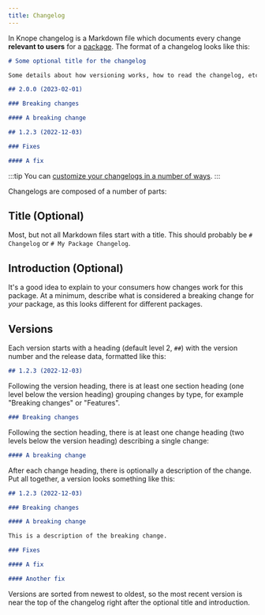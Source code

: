 ```yaml
---
title: Changelog
---
```


In Knope changelog is a Markdown file which documents every change **relevant to users** for a [package].
The format of a changelog looks like this:

```markdown
# Some optional title for the changelog

Some details about how versioning works, how to read the changelog, etc.

## 2.0.0 (2023-02-01)

### Breaking changes

#### A breaking change

## 1.2.3 (2022-12-03)

### Fixes

#### A fix
```

:::tip
You can [customize your changelogs in a number of ways](/recipes/customizing-changelogs).
:::

Changelogs are composed of a number of parts:

## Title (Optional)

Most, but not all Markdown files start with a title. This should probably be `# Changelog` or `# My Package Changelog`.

## Introduction (Optional)

It's a good idea to explain to your consumers how changes work for this package.
At a minimum, describe what is considered a breaking change for _your_ package,
as this looks different for different packages.

## Versions

Each version starts with a heading (default level 2, `##`) with the version number and the release data, formatted like this:

```markdown
## 1.2.3 (2022-12-03)
```

Following the version heading, there is at least one section heading (one level below the version heading) grouping changes by type,
for example "Breaking changes" or "Features".

```markdown
### Breaking changes
```

Following the section heading, there is at least one change heading (two levels below the version heading) describing a single change:

```markdown
#### A breaking change
```

After each change heading, there is optionally a description of the change. Put all together, a version looks something like this:

```markdown
## 1.2.3 (2022-12-03)

### Breaking changes

#### A breaking change

This is a description of the breaking change.

### Fixes

#### A fix

#### Another fix
```

Versions are sorted from newest to oldest,
so the most recent version is near the top of the changelog right after the optional title and introduction.

[package]: /reference/concepts/package
